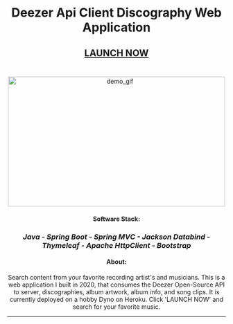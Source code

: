 

<div align="center">

<h1><strong>Deezer Api Client Discography Web Application</strong></h1>
<h2><div align="center">  <a href="https://deezer-app.harrydulaney.com">LAUNCH NOW</a></div><br>
</h2>
<div align="center">
<img style="margin:0 auto;" src="https://raw.githubusercontent.com/HarryDulaney/deezer-example-web-app/master/img/Deezer-Web-App-Demo.gif" height="300" width="500" alt="demo_gif"/></div>

#### Software Stack:
### _Java - Spring Boot - Spring MVC - Jackson Databind - Thymeleaf - Apache HttpClient - Bootstrap_
#### About:
Search content from your favorite recording artist's and musicians. This is a web application I built in 2020, that 
consumes the Deezer Open-Source API to server, discographies, album artwork, album info, and song clips. It is 
currently deployed on a hobby Dyno on Heroku. Click 'LAUNCH NOW' and search for your favorite music.

</div>
<hr>
</div>
